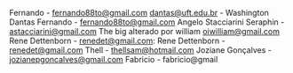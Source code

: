 Fernando - fernando88to@gmail.com
dantas@uft.edu.br - Washington Dantas
Fernando - fernando88to@gmail.com
Angelo Stacciarini Seraphin - astacciarini@gmail.com The big
alterado por william oiwilliam@gmail.com
Rene Dettenborn - renedet@gmail.com:
Rene Dettenborn - renedet@gmail.com
Thell	- thellsam@hotmail.com
Joziane Gonçalves - jozianepgoncalves@gmail.com
Fabricio - fabricio@gmail
